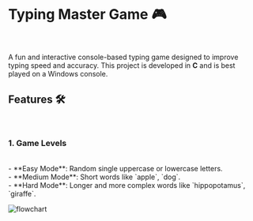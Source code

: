 # Typing Master Game 🎮
<br>

A fun and interactive console-based typing game designed to improve typing speed and accuracy. This project is developed in **C** and is best played on a Windows console.
<br>

## Features 🛠️
<br>

### 1. Game Levels
<br>
- **Easy Mode**: Random single uppercase or lowercase letters.
<br>
- **Medium Mode**: Short words like `apple`, `dog`.
<br>
- **Hard Mode**: Longer and more complex words like `hippopotamus`, `giraffe`.
<br>

![flowchart](https://github.com/user-attachments/assets/e7830f33-0610-4b1a-a508-57313786b5f2)

